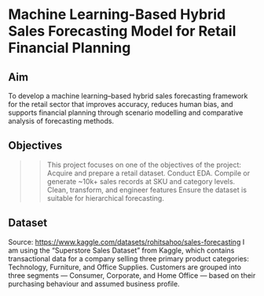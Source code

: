 # Machine Learning-Based Hybrid Sales Forecasting Model for Retail Financial Planning 

## Aim
To develop a machine learning–based hybrid sales forecasting framework for the retail sector that improves accuracy, reduces human bias, and supports financial planning through scenario modelling and comparative analysis of forecasting methods.

## Objectives
>> This project focuses on one of the objectives of the project:
>> Acquire and prepare a retail dataset. Conduct EDA.
Compile or generate ~10k+ sales records at SKU and category levels.
Clean, transform, and engineer features
Ensure the dataset is suitable for hierarchical forecasting.

## Dataset
Source: https://www.kaggle.com/datasets/rohitsahoo/sales-forecasting
I am using the “Superstore Sales Dataset” from Kaggle, which contains transactional data for a company selling three primary product categories: Technology, Furniture, and Office Supplies. Customers are grouped into three segments — Consumer, Corporate, and Home Office — based on their purchasing behaviour and assumed business profile.
